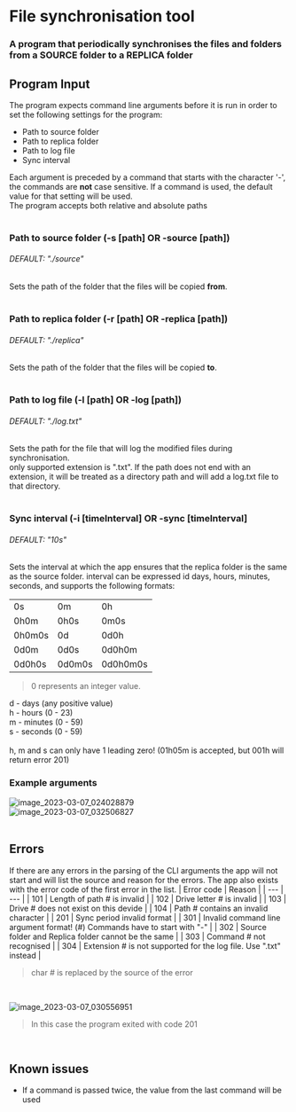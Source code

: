 # File synchronisation tool
### A program that periodically synchronises the files and folders from a SOURCE folder to a REPLICA folder

## Program Input
The program expects command line arguments before it is run in order to set the following settings for the program:
* Path to source folder
* Path to replica folder
* Path to log file
* Sync interval

Each argument is preceded by a command that starts with the character '-', the commands are **not** case sensitive. If a command is used, the default value for that setting will be used.  
The program accepts both relative and absolute paths
<br/><br/>

### Path to source folder (-s [path] OR -source [path])
###### DEFAULT: "./source"
Sets the path of the folder that the files will be copied **from**.
<br/><br/>

### Path to replica folder (-r [path] OR -replica [path])
###### DEFAULT: "./replica"
Sets the path of the folder that the files will be copied **to**.
<br/><br/>

### Path to log file (-l [path] OR -log [path])
###### DEFAULT: "./log.txt"
Sets the path for the file that will log the modified files during synchronisation.  
only supported extension is ".txt". If the path does not end with an extension, it will be treated as a directory path and will add a log.txt file to that directory.
<br/><br/>

### Sync interval (-i [timeInterval] OR -sync [timeInterval]
###### DEFAULT: "10s"
Sets the interval at which the app ensures that the replica folder is the same as the source folder.
interval can be expressed id days, hours, minutes, seconds, and supports the following formats:  

| | | |
| --- | --- | --- |
| 0s | 0m | 0h |
| 0h0m | 0h0s | 0m0s |
| 0h0m0s | 0d | 0d0h |
| 0d0m | 0d0s | 0d0h0m |
| 0d0h0s | 0d0m0s | 0d0h0m0s |  

> 0 represents an integer value.  

d - days (any positive value)  
h - hours (0 - 23)  
m - minutes (0 - 59)  
s - seconds (0 - 59)  
<br/>
h, m and s can only have 1 leading zero! (01h05m is accepted, but 001h will return error 201)

### Example arguments
![image_2023-03-07_024028879](https://user-images.githubusercontent.com/111143114/223289000-145f0425-b1ed-4b6b-8ff1-b0dd38bfe9b1.png)  
![image_2023-03-07_032506827](https://user-images.githubusercontent.com/111143114/223295150-a9823b59-39c1-4e98-863d-e670399e9a10.png)
<br/><br/>

## Errors
If there are any errors in the parsing of the CLI arguments the app will not start and will list the source and reason for the errors. The app also exists with the error code of the first error in the list.
| Error code | Reason |
| --- | --- |
| 101 | Length of path # is invalid |
| 102 | Drive letter # is invalid |
| 103 | Drive # does not exist on this devide |
| 104 | Path # contains an invalid character |
| 201 | Sync period invalid format |
| 301 | Invalid command line argument format! (#) Commands have to start with "-" |
| 302 | Source folder and Replica folder cannot be the same |
| 303 | Command # not recognised |
| 304 | Extension # is not supported for the log file. Use ".txt" instead |
> char # is replaced by the source of the error

<br/>

![image_2023-03-07_030556951](https://user-images.githubusercontent.com/111143114/223292544-d9dcbcf7-8c33-4cb4-bfa7-54fa91905dbe.png)
> In this case the program exited with code 201

<br/>

## Known issues
* If a command is passed twice, the value from the last command will be used
